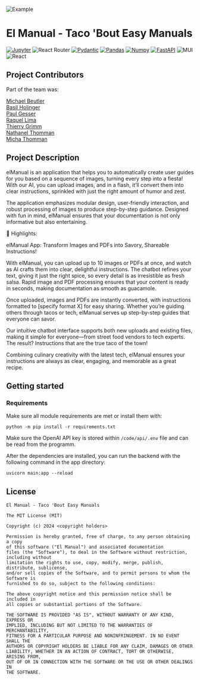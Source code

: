 ![Example](assets/header.png)

# El Manual - Taco 'Bout Easy Manuals 
[![](https://img.shields.io/badge/Jupyter-F37626.svg?style=for-the-badge&logo=Jupyter&logoColor=white 'Jupyter')](http://jupyter.org)
![React Router](https://img.shields.io/badge/React_Router-CA4245?style=for-the-badge&logo=react-router&logoColor=white)
[![](https://img.shields.io/badge/Pydantic-E92063.svg?style=for-the-badge&logo=Pydantic&logoColor=white 'Pydantic')](https://docs.pydantic.dev/)
[![](https://img.shields.io/badge/pandas-150458.svg?style=for-the-badge&logo=pandas&logoColor=white 'Pandas')](https://pandas.pydata.org)
[![](https://img.shields.io/badge/NumPy-013243.svg?style=for-the-badge&logo=NumPy&logoColor=white 'Numpy')](https://numpy.org)
[![](https://img.shields.io/badge/FastAPI-009688.svg?style=for-the-badge&logo=FastAPI&logoColor=white 'FastAPI')](https://fastapi.tiangolo.com)
![MUI](https://img.shields.io/badge/MUI-%230081CB.svg?style=for-the-badge&logo=mui&logoColor=white)
![React](https://img.shields.io/badge/react-%2320232a.svg?style=for-the-badge&logo=react&logoColor=%2361DAFB)

## Project Contributors

Part of the team was:

[Michael Beutler](https://github.com/michaelbeutler) <br>
[Basil Holinger](https://github.com/kinba3000) <br>
[Paul Gesser](https://github.com/paulgeser) <br>
[Raquel Lima](https://github.com/raquelima) <br>
[Thierry Grimm](https://github.com/thierrygrimm) <br>
[Nathanel Thomman](https://github.com/nathanaelthomann) <br>
[Micha Thomman](https://github.com/) <br>



## Project Description

elManual is an application that helps you to automatically create user guides for you based on a sequence of images, turning every step into a fiesta! With our AI, you can upload images, and in a flash, it’ll convert them into clear instructions, sprinkled with just the right amount of humor and zest.

The application emphasizes modular design, user-friendly interaction, and robust processing of images to produce step-by-step guidance. Designed with fun in mind, elManual ensures that your documentation is not only informative but also entertaining.

:star2: Highlights:

elManual App: Transform Images and PDFs into Savory, Shareable Instructions!

With elManual, you can upload up to 10 images or PDFs at once, and watch as AI crafts them into clear, delightful instructions. The chatbot refines your text, giving it just the right spice, so every detail is as irresistible as fresh salsa. Rapid image and PDF processing ensures that your content is ready in seconds, making documentation as smooth as guacamole.

Once uploaded, images and PDFs are instantly converted, with instructions formatted to [specify format X] for easy sharing. Whether you’re guiding others through tacos or tech, elManual serves up step-by-step guides that everyone can savor.

Our intuitive chatbot interface supports both new uploads and existing files, making it simple for everyone—from street food vendors to tech experts. The result? Instructions that are the true taco of the town!

Combining culinary creativity with the latest tech, elManual ensures your instructions are always as clear, engaging, and memorable as a great recipe.

## Getting started

### Requirements

Make sure all module requirements are met or install them with:

~~~
python -m pip install -r requirements.txt
~~~


Make sure the OpenAI API key is stored within `/code/api/.env` file and can be read from the programm. 


After the dependencies are installed, you can run the backend with the following command in the app directory:

~~~
uvicorn main:app --reload
~~~

## License

```
El Manual - Taco 'Bout Easy Manuals 

The MIT License (MIT)

Copyright (c) 2024 <copyright holders>

Permission is hereby granted, free of charge, to any person obtaining a copy
of this software ("El Manual") and associated documentation 
files (the "Software"), to deal in the Software without restriction, including without
limitation the rights to use, copy, modify, merge, publish, distribute, sublicense, 
and/or sell copies of the Software, and to permit persons to whom the Software is 
furnished to do so, subject to the following conditions:

The above copyright notice and this permission notice shall be included in
all copies or substantial portions of the Software.

THE SOFTWARE IS PROVIDED "AS IS", WITHOUT WARRANTY OF ANY KIND, EXPRESS OR
IMPLIED, INCLUDING BUT NOT LIMITED TO THE WARRANTIES OF MERCHANTABILITY,
FITNESS FOR A PARTICULAR PURPOSE AND NONINFRINGEMENT. IN NO EVENT SHALL THE
AUTHORS OR COPYRIGHT HOLDERS BE LIABLE FOR ANY CLAIM, DAMAGES OR OTHER
LIABILITY, WHETHER IN AN ACTION OF CONTRACT, TORT OR OTHERWISE, ARISING FROM,
OUT OF OR IN CONNECTION WITH THE SOFTWARE OR THE USE OR OTHER DEALINGS IN
THE SOFTWARE.
```

